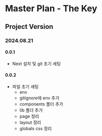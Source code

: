 # Master Plan - The Key

## Project Version

### 2024.08.21

#### 0.0.1

- Next 설치 및 git 초기 세팅

#### 0.0.2

- 파일 초기 세팅
  - env
  - gitignore에 env 추가
  - components 폴더 추가
  - lib 폴더 추가
  - page 정리
  - layout 정리
  - globals css 정리
